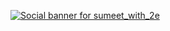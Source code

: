 [![Social banner for sumeet_with_2e](https://github.com/sumeet-with-2e/SumeetPachauri/blob/6048933b779feea101dc947f6c98d80cfc33cf09/Sumeet%20Pachauri.svg)](https://sumeet_with_2e.gthub.io)
